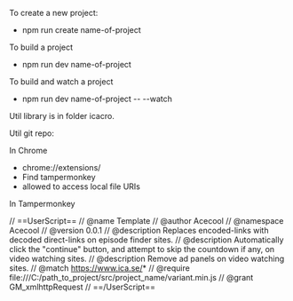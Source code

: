 To create a new project:
  - npm run create name-of-project

To build a project
  - npm run dev name-of-project

To build and watch a project
  - npm run dev name-of-project -- --watch

Util library is in folder icacro.

Util git repo:

In Chrome
  - chrome://extensions/
  - Find tampermonkey
  - allowed to access local file URIs

In Tampermonkey

// ==UserScript==
// @name            Template
// @author          Acecool
// @namespace       Acecool
// @version         0.0.1
// @description     Replaces encoded-links with decoded direct-links on episode finder sites.
// @description     Automatically click the "continue" button, and attempt to skip the countdown if any, on video watching sites.
// @description     Remove ad panels on video watching sites.
// @match           https://www.ica.se/*
// @require         file:///C:/path_to_project/src/project_name/variant.min.js
// @grant           GM_xmlhttpRequest
// ==/UserScript==
